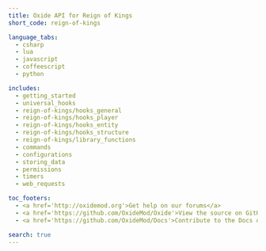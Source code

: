 ```yaml
---
title: Oxide API for Reign of Kings
short_code: reign-of-kings

language_tabs:
  - csharp
  - lua
  - javascript
  - coffeescript
  - python

includes:
  - getting_started
  - universal_hooks
  - reign-of-kings/hooks_general
  - reign-of-kings/hooks_player
  - reign-of-kings/hooks_entity
  - reign-of-kings/hooks_structure
  - reign-of-kings/library_functions
  - commands
  - configurations
  - storing_data
  - permissions
  - timers
  - web_requests

toc_footers:
  - <a href='http://oxidemod.org'>Get help on our forums</a>
  - <a href='https://github.com/OxideMod/Oxide'>View the source on GitHub</a>
  - <a href='https://github.com/OxideMod/Docs'>Contribute to the Docs on GitHub</a>

search: true
---
```


